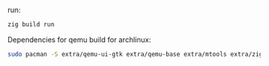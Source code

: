 run:
```bash
zig build run
```

Dependencies for qemu build for archlinux:
```bash
sudo pacman -S extra/qemu-ui-gtk extra/qemu-base extra/mtools extra/zig
```
